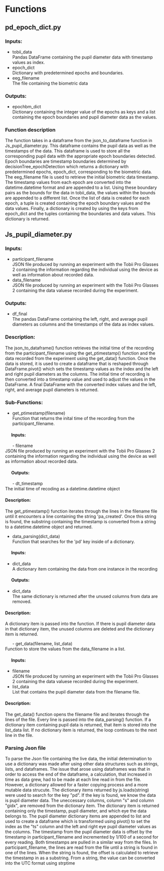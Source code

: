 # Functions

## pd_epoch_dict.py

### Inputs:

- tobii_data<br>
Pandas DataFrame containing the pupil diameter data with timestamp values as index.
- epoch_dict<br>
Dictionary with predetermined epochs and boundaries.
- eeg_filename<br>
The file containing the biometric data

### Outputs:

- epochbm_dict<br>
Dictionary containing the integer value of the epochs as keys and a list containing the epoch boundaries and pupil diameter data
as the values.

### Function description

The function takes in a dataframe from the json_to_dataframe function in Js_pupil_diameter.py. This dataframe contains the pupil data as well as the timestamps of the data.
This dataframe is used to store all the corresponding pupil data with the appropriate epoch boundaries detected. Epoch boundaries are timestamp boundaries determined by decisionTree_epochDetection
which returns a dictionary with predetermined epochs, epoch_dict, corresponding to the biometric data. The eeg_filename file is used to retrieve the initial biometric data timestamp.
The timestamp values from each epoch are converted into the datetime.datetime format and are appended to a list. Using these boundary pairs as the bounds for the data in tobii_data,
the values within the bounds are appended to a different list. Once the list of data is created for each epoch, a tuple is created containing the epoch boundary values and the data values.
Finally, a dictionary is created by using the keys from epoch_dict and the tuples containing the boundaries and data values. This dictionary is returned.


## Js_pupil_diameter.py

### Inputs:

- participant_filename<br>
JSON file produced by running an experiment with the Tobii Pro Glasses 2 containing the information regarding the individual using the device as well as information about recorded data.
- data_filename<br>
JSON file produced by running an experiment with the Tobii Pro Glasses 2 containing the data valuese recorded during the experiment.

### Outputs:

- df_final<br>
The pandas DataFrame containing the left, right, and average pupil diameters as columns and the timestamps of the data as index values.

### Description:

The json_to_dataframe() function retrieves the initial time of the recording from the participant_filename using the get_ptimestamp() function and
the data recorded from the experiment using the get_data() function. Once the data is stored, it is used to create a dataframe that is reshaped through DataFrame.pivot() which
sets the timestamp values as the index and the left and right pupil diameters as the columns. The initial time of recording is then converted into a timestamp value and used
to adjust the values in the DataFrame. A final DataFrame with the converted index values and the left, right, and average pupil diameters is returned.

### Sub-Functions:

- get_ptimestamp(filename)<br>
Function that returns the inital time of the recording from the participant_filename.

#### &nbsp;&nbsp;&nbsp;&nbsp;&nbsp;&nbsp;Inputs:
&nbsp;&nbsp;&nbsp;&nbsp;&nbsp;&nbsp;- filename<br>
JSON file produced by running an experiment with the Tobii Pro Glasses 2 containing the information regarding the individual using the device as well as information about recorded data.

#### &nbsp;&nbsp;&nbsp;&nbsp;&nbsp;&nbsp;Outputs:
&nbsp;&nbsp;&nbsp;&nbsp;&nbsp;&nbsp;- dt_timestamp<br>
The initial time of recoding as a datetime.datetime object

#### Description:
The get_ptimestamp() function iterates through the lines in the filename file until it encounters a line containing
the string 'pa_created'. Once this string is found, the substring containing the timestamp is converted from a string to a datetime.datetime object and returned.

- data_parsing(dict_data)<br>
Function that searches for the 'pd' key inside of a dictionary.

#### &nbsp;&nbsp;&nbsp;&nbsp;&nbsp;&nbsp;Inputs:
- dict_data<br>
A dictionary item containing the data from one instance in the recording
#### &nbsp;&nbsp;&nbsp;&nbsp;&nbsp;&nbsp;Outputs:
- dict_data<br>
  The same dictionary is returned after the unused columns from data are removed.

#### Description:
A dictionary item is passed into the function. If there is pupil diameter data in that dictionary item,
the unused columns are deleted and the dictionary item is returned.

&nbsp;&nbsp;&nbsp;&nbsp;&nbsp;&nbsp;- get_data(filename, list_data)<br>
Function to store the values from the data_filename in a list.

#### &nbsp;&nbsp;&nbsp;&nbsp;&nbsp;&nbsp;Inputs:

- filename<br>
JSON file produced by running an experiment with the Tobii Pro Glasses 2 containing the data valuese recorded during the experiment.
- list_data<br>
List that contains the pupil diameter data from the filename file.

#### Description:

The get_data() function opens the filename file and iterates through the lines of the file. Every line is
passed into the data_parsing() function. If a dictionary item containing pupil data is returned, that item is stored into the list_data list.
If no dictionary item is returned, the loop continues to the next line in the file.

### Parsing Json file

To parse the Json file containing the live data, the initial determination to use a dictionary was made after using other data structures such as strings, lists, and dataframes. The issue that
arose using dataframes was that in order to access the end of the dataframe, a calculation, that increased in time as data grew, had to be made at each line read in from the file. However, a dictionary allowed for a faster copying process and a more mutable data strucute. The dictionary items returned by js.loads(string) were used
to search for the key "pd". If the key is found, we know the data is pupil diameter data. The uneccessary columns, column "s" and column "gidx", are removed from the dictionary item. The dictionary item is returned containing only the
timestamp, pupil diameter, and which eye the data belongs to. The pupil diameter dictionary items are appended to list and used to create a dataframe which is transformed using pivot() to set the index as the "ts" column and the left and right eye pupil diameter values as the columns.
The timestamp from the pupil diameter data is offset by the timestamp in participant_filename and incremented by 1/100 of a second for every reading. Both timestamps are pulled in a similar way from the files. In participant_filename, the lines are read from the file until a string is found in one of the lines. When the string is found,
the offset is calculated to retrieve the timestamp in as a substring. From a string, the value can be converted into the UTC format using strptime
